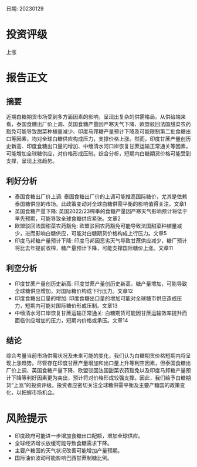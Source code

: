
日期: 20230129

# 投资评级

上涨

# 报告正文

## 摘要

近期白糖期货市场受到多方面因素的影响，呈现出复杂的供需格局。从供给端来看，泰国食糖出厂价上调、英国食糖产量因严寒天气下降、欧盟驳回法国甜菜农药豁免可能导致甜菜种植量减少、印度马邦糖产量预计下降及可能限制第二批食糖出口等因素，均对全球白糖供应构成压力，支撑价格上涨。然而，印度甘蔗产量创历史新高、印度食糖出口量的增加、中缅清水河口岸恢复甘蔗运输正常通关等因素，可能增加全球糖供应，对价格形成压制。综合分析，短期内白糖期货价格可能受到支撑，呈现上涨趋势。

## 利好分析

* 泰国食糖出厂价上调: 泰国食糖出厂价的上调可能推高国际糖价，尤其是依赖泰国糖供应的市场。此政策变动对全球白糖供需平衡的影响值得关注。文章1
* 英国食糖产量下降: 英国2022/23榨季的食糖产量因严寒天气影响预计将低于早先预期，可能导致全球食糖供应紧张。文章2
* 欧盟驳回法国甜菜农药豁免: 欧盟驳回农药豁免可能导致法国甜菜种植量减少，进而影响白糖供应，可能对白糖期货价格构成上行压力。文章5
* 印度马邦糖产量预计下降: 印度马邦因恶劣天气导致甘蔗供应减少，糖厂预计将比去年提前收榨，糖产量预计下降，可能支撑国际糖价上涨。文章11

## 利空分析

* 印度甘蔗产量创历史新高: 印度甘蔗产量创历史新高，糖产量增加，可能导致全球糖供应增加，对国际糖价构成下行压力。文章12
* 印度食糖出口量的增加: 印度食糖出口量的增加可能对全球糖市供应造成压力，短期内可能对国际糖价形成压制。文章13
* 中缅清水河口岸恢复甘蔗运输正常通关: 白糖期货可能因甘蔗运输效率提升而面临供应增加的压力，短期内价格或承压。文章14

## 结论

综合考量当前市场供需状况及未来可能的变化，我们认为白糖期货价格短期内将呈现上涨趋势。尽管存在印度甘蔗产量增加和出口量上升等利空因素，但泰国食糖出厂价上调、英国食糖产量下降、欧盟驳回法国甜菜农药豁免以及印度马邦糖产量预计下降等利好因素更为突出，预计将对价格形成较强支撑。因此，我们给予白糖期货“上涨”的投资评级。投资者应密切关注全球糖供需平衡及主要产糖国的政策变化，以把握市场机会。

# 风险提示

* 印度政府可能进一步增加食糖出口配额，增加全球供应。
* 全球经济增长放缓可能导致食糖需求下降。
* 主要产糖国的天气状况改善可能增加产量预期。
* 国际油价波动可能影响巴西甘蔗制糖比例。
